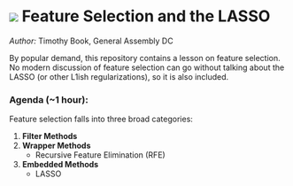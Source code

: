 # ![](https://ga-dash.s3.amazonaws.com/production/assets/logo-9f88ae6c9c3871690e33280fcf557f33.png) Feature Selection and the LASSO

_Author:_ Timothy Book, General Assembly DC

By popular demand, this repository contains a lesson on feature selection. No modern discussion of feature selection can go without talking about the LASSO (or other L1ish regularizations), so it is also included.

### Agenda (~1 hour):
Feature selection falls into three broad categories:
1. **Filter Methods**
1. **Wrapper Methods**
    - Recursive Feature Elimination (RFE)
1. **Embedded Methods**
    - LASSO
